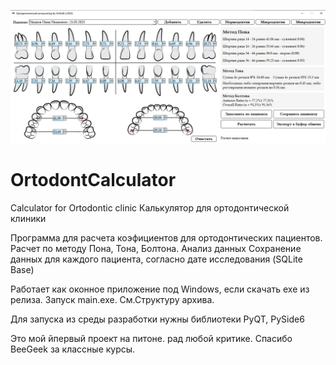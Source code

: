 ![Иллюстрация к проекту](https://raw.githubusercontent.com/SirWolfus/OrtodontCalculator/master/img/orto1.jpg)
# OrtodontCalculator
Calculator for Ortodontic clinic
Калькулятор для ортодонтической клиники

Программа для расчета коэфициентов для ортодонтических пациентов.
Расчет по методу Пона, Тона, Болтона.
Анализ данных
Сохранение данных для каждого пациента, согласно дате исследования (SQLite Base)

Работает как оконное приложение под Windows, если скачать exe из релиза.
Запуск main.exe. См.Структуру архива.


Для запуска из среды разработки нужны библиотеки PyQT, PySide6

Это мой йпервый проект на питоне. рад любой критике. Спасибо BeeGeek за классные курсы.
